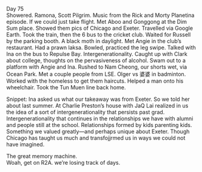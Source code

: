 Day 75  
Showered. Ramona, Scott Pilgrim. Music from the Rick and Morty Planetina episode. If we could just take flight. Met Aboo and Gonggong at the Dim Sum place. Showed them pics of Chicago and Exeter. Travelled via Google Earth. Took the train, then the 6 bus to the cricket club. Waited for Russell by the parking booth. A black moth in daylight. Met Angie in the club’s restaurant. Had a prawn laksa. Bowled, practiced the leg swipe. Talked with Ina on the bus to Repulse Bay. Intergenerationality. Caught up with Clark about college, thoughts on the pervasiveness of alcohol. Swam out to a platform with Angie and Ina. Rushed to Nam Cheong, our shorts wet, via Ocean Park. Met a couple people from LSE. Olger vs 婆婆 in badminton. Worked with the homeless to get them haircuts. Helped a man onto his wheelchair. Took the Tun Muen line back home. 

Snippet: Ina asked us what our takeaway was from Exeter. So we told her about last summer. At Charlie Preston’s house with JaQ Lai realized in us the idea of a sort of intergenerationality that persists past grad. Intergenerationality that continues in the relationships we have with alumni and people still at the school. Relationships formed by kids parenting kids. Something we valued greatly—and perhaps unique about Exeter. Though Chicago has taught us much and transfojjrmed us in ways we could not have imagined. 

The great memory machine.   
Woah, get on R2A. we’re losing track of days.
